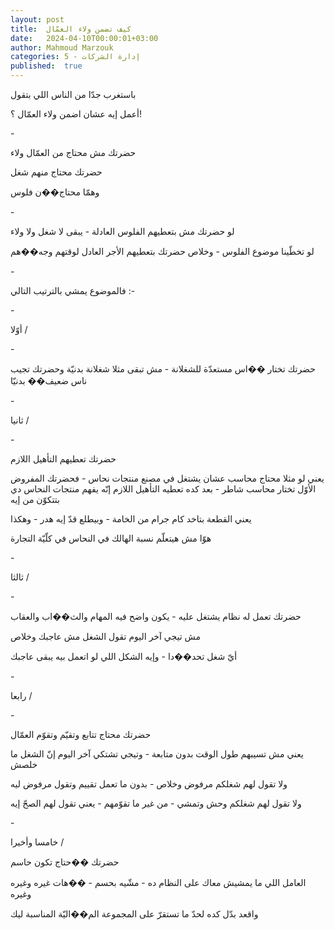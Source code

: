 ```yaml
---
layout: post
title:  كيف تضمن ولاء العمّال
date:   2024-04-10T00:00:01+03:00
author: Mahmoud Marzouk
categories: 5 - إدارة الشركات
published:  true
---
```

باستغرب جدّا من الناس اللي بتقول

أعمل إيه عشان اضمن ولاء العمّال ؟!

\-

حضرتك مش محتاج من العمّال ولاء

حضرتك محتاج منهم شغل

وهمّا محتاج��ن فلوس

\-

لو حضرتك مش بتعطيهم الفلوس العادلة - يبقى لا شغل ولا ولاء

لو تخطّينا موضوع الفلوس - وخلاص حضرتك بتعطيهم الأجر العادل لوقتهم
وجه��هم

\-

فالموضوع يمشي بالترتيب التالي :-

\-

أوّلا /

\-

حضرتك تختار ��اس مستعدّة للشغلانة - مش تبقى مثلا شغلانة بدنيّة وحضرتك تجيب
ناس ضعيف�� بدنيّا

\-

ثانيا /

\-

حضرتك تعطيهم التأهيل اللازم

يعني لو مثلا محتاج محاسب عشان يشتغل في مصنع منتجات نحاس - فحضرتك
المفروض الأوّل تختار محاسب شاطر - بعد كده تعطيه التأهيل اللازم إنّه يفهم
منتجات النحاس دي بتتكوّن من إيه

يعني القطعة بتاخد كام جرام من الخامة - وبيطلع قدّ إيه هدر -
وهكذا

هوّا مش هيتعلّم نسبة الهالك في النحاس في كلّيّة التجارة

\-

ثالثا /

\-

حضرتك تعمل له نظام يشتغل عليه - يكون واضح فيه المهام والث��اب
والعقاب

مش تيجي آخر اليوم تقول الشغل مش عاجبك وخلاص

أيّ شغل تحد��دا - وإيه الشكل اللي لو اتعمل بيه يبقى عاجبك

\-

رابعا /

\-

حضرتك محتاج تتابع وتقيّم وتقوّم العمّال

يعني مش تسيبهم طول الوقت بدون متابعة - وتيجي تشتكي آخر اليوم إنّ الشغل
ما خلصش

ولا تقول لهم شغلكم مرفوض وخلاص - بدون ما تعمل تقييم وتقول مرفوض
ليه

ولا تقول لهم شغلكم وحش وتمشي - من غير ما تقوّمهم - يعني تقول لهم الصحّ
إيه

\-

خامسا وأخيرا /

حضرتك ��حتاج تكون حاسم

العامل اللي ما يمشيش معاك على النظام ده - مشّيه بحسم - ��هات غيره وغيره
وغيره

واقعد بدّل كده لحدّ ما تستقرّ على المجموعة الم��اليّة المناسبة
ليك
